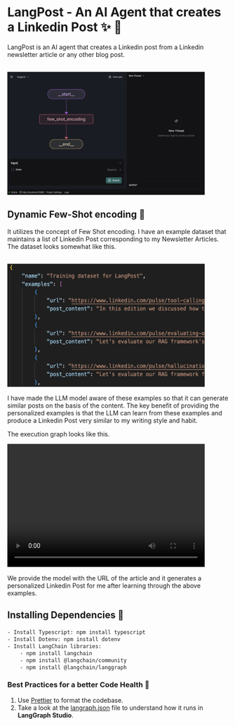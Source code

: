 # LangPost - An AI Agent that creates a Linkedin Post :sparkles: :postbox:

LangPost is an AI agent that creates a Linkedin post from a Linkedin newsletter article or any other blog post.

<br>
<img src="./media/langstudio-graph.png" width=450 height=280>

<br>

## Dynamic Few-Shot encoding :trident:

It utilizes the concept of Few Shot encoding. I have an example dataset that maintains a list of Linkedin Post corresponding to my Newsletter Articles. The dataset looks somewhat like this.

<br>
<img src="./media/dataset.png" width=450 height=280>

<br>

I have made the LLM model aware of these examples so that it can generate similar posts on the basis of the content. The key benefit of providing the personalized examples is that the LLM can learn from these examples and produce a Linkedin Post very similar to my writing style and habit.

The execution graph looks like this.

<video src="media/graph-execute.mov" width="450" height="280" controls></video>

We provide the model with the URL of the article and it generates a personalized Linkedin Post for me after learning through the above examples.

## Installing Dependencies :syringe:

    - Install Typescript: npm install typescript
    - Install Dotenv: npm install dotenv
    - Install LangChain libraries: 
        - npm install langchain
        - npm install @langchain/community
        - npm install @langchain/langgraph

### Best Practices for a better Code Health :pushpin:

1. Use [Prettier](https://prettier.io/) to format the codebase.
2. Take a look at the [langraph.json](./langgraph.json) file to understand how it runs in **LangGraph Studio**.

